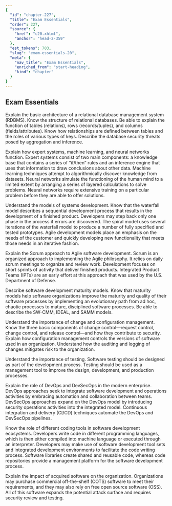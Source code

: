 ```yaml
---
{
  "id": "chapter-227",
  "title": "Exam Essentials",
  "order": 227,
  "source": {
    "href": "c20.xhtml",
    "anchor": "head-2-359"
  },
  "est_tokens": 703,
  "slug": "exam-essentials-20",
  "meta": {
    "nav_title": "Exam Essentials",
    "enriched_from": "start-heading",
    "kind": "chapter"
  }
}
---
```

## Exam Essentials

Explain the basic architecture of a relational database management system (RDBMS). Know the structure of relational databases. Be able to explain the function of tables (relations), rows (records/tuples), and columns (fields/attributes). Know how relationships are defined between tables and the roles of various types of keys. Describe the database security threats posed by aggregation and inference.

Explain how expert systems, machine learning, and neural networks function. Expert systems consist of two main components: a knowledge base that contains a series of “if/then” rules and an inference engine that uses that information to draw conclusions about other data. Machine learning techniques attempt to algorithmically discover knowledge from datasets. Neural networks simulate the functioning of the human mind to a limited extent by arranging a series of layered calculations to solve problems. Neural networks require extensive training on a particular problem before they are able to offer solutions.

Understand the models of systems development. Know that the waterfall model describes a sequential development process that results in the development of a finished product. Developers may step back only one phase in the process if errors are discovered. The spiral model uses several iterations of the waterfall model to produce a number of fully specified and tested prototypes. Agile development models place an emphasis on the needs of the customer and quickly developing new functionality that meets those needs in an iterative fashion.

Explain the Scrum approach to Agile software development. Scrum is an organized approach to implementing the Agile philosophy. It relies on daily scrum meetings to organize and review work. Development focuses on short sprints of activity that deliver finished products. Integrated Product Teams (IPTs) are an early effort at this approach that was used by the U.S. Department of Defense.

Describe software development maturity models. Know that maturity models help software organizations improve the maturity and quality of their software processes by implementing an evolutionary path from ad hoc, chaotic processes to mature, disciplined software processes. Be able to describe the SW-CMM, IDEAL, and SAMM models.

Understand the importance of change and configuration management. Know the three basic components of change control—request control, change control, and release control—and how they contribute to security. Explain how configuration management controls the versions of software used in an organization. Understand how the auditing and logging of changes mitigates risk to the organization.

Understand the importance of testing. Software testing should be designed as part of the development process. Testing should be used as a management tool to improve the design, development, and production processes.

Explain the role of DevOps and DevSecOps in the modern enterprise. DevOps approaches seek to integrate software development and operations activities by embracing automation and collaboration between teams. DevSecOps approaches expand on the DevOps model by introducing security operations activities into the integrated model. Continuous integration and delivery (CI/CD) techniques automate the DevOps and DevSecOps pipelines.

Know the role of different coding tools in software development ecosystems. Developers write code in different programming languages, which is then either compiled into machine language or executed through an interpreter. Developers may make use of software development tool sets and integrated development environments to facilitate the code writing process. Software libraries create shared and reusable code, whereas code repositories provide a management platform for the software development process.

Explain the impact of acquired software on the organization. Organizations may purchase commercial off-the-shelf (COTS) software to meet their requirements, and they may also rely on free open source software (OSS). All of this software expands the potential attack surface and requires security review and testing.
